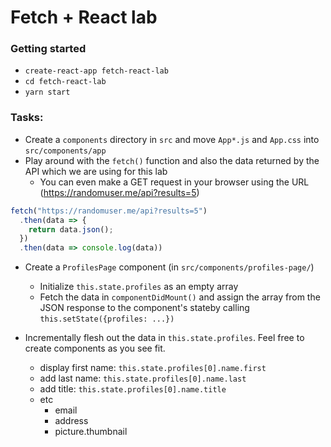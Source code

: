# Fetch + React lab

### Getting started
- `create-react-app fetch-react-lab`
- `cd fetch-react-lab`
- `yarn start`

### Tasks:
- Create a `components` directory in `src` and move `App*.js` and `App.css` into `src/components/app`
- Play around with the `fetch()` function and also the data returned by the API which we are using for this lab
  - You can even make a GET request in your browser using the URL (https://randomuser.me/api?results=5)

```javascript
fetch("https://randomuser.me/api?results=5")
  .then(data => {
    return data.json();
  })
  .then(data => console.log(data))
```
- Create a `ProfilesPage` component (in `src/components/profiles-page/`)
  - Initialize `this.state.profiles` as an empty array
  - Fetch the data in `componentDidMount()` and assign the array from the JSON response to the component's stateby calling `this.setState({profiles: ...})`

- Incrementally flesh out the data in `this.state.profiles`. Feel free to create components as you see fit.
  - display first name: `this.state.profiles[0].name.first`
  - add last name: `this.state.profiles[0].name.last`
  - add title: `this.state.profiles[0].name.title`
  - etc
    - email
    - address
    - picture.thumbnail
